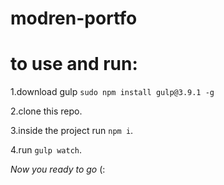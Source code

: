 # modren-portfo

# to use and run:

1.download gulp `sudo npm install gulp@3.9.1 -g`

2.clone this repo.

3.inside the project run `npm i`.

4.run `gulp watch`.

_Now you ready to go_ (:
